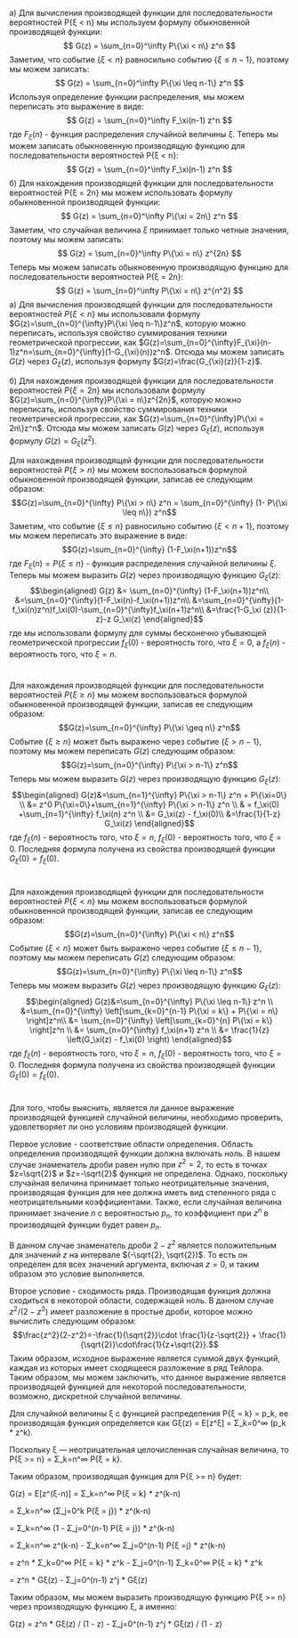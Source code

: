 а) Для вычисления производящей функции для последовательности вероятностей P{ξ < n} мы используем формулу обыкновенной производящей функции:
$$
G(z) = \sum_{n=0}^\infty P\{\xi < n\} z^n
$$
Заметим, что событие $\{\xi < n\}$ равносильно событию $\{\xi \leq n-1\}$, поэтому мы можем записать:
$$
G(z) = \sum_{n=0}^\infty P\{\xi \leq n-1\} z^n
$$
Используя определение функции распределения, мы можем переписать это выражение в виде:
$$
G(z) = \sum_{n=0}^\infty F_\xi(n-1) z^n
$$
где $F_\xi(n)$ - функция распределения случайной величины $\xi$.
Теперь мы можем записать обыкновенную производящую функцию для последовательности вероятностей P{ξ < n}:
$$
G(z) = \sum_{n=0}^\infty F_\xi(n-1) z^n
$$
б) Для нахождения производящей функции для последовательности вероятностей P{ξ = 2n} мы можем использовать формулу обыкновенной производящей функции:
$$
G(z) = \sum_{n=0}^\infty P\{\xi = 2n\} z^n
$$
Заметим, что случайная величина $\xi$ принимает только четные значения, поэтому мы можем записать:
$$
G(z) = \sum_{n=0}^\infty P\{\xi = n\} z^{2n}
$$
Теперь мы можем записать обыкновенную производящую функцию для последовательности вероятностей P{ξ = 2n}:
$$
G(z) = \sum_{n=0}^\infty P\{\xi = n\} z^{n^2}
$$
а) Для вычисления производящей функции для последовательности вероятностей $P\{\xi < n\}$ мы использовали формулу $G(z)=\sum_{n=0}^{\infty}P\{\xi \leq n-1\}z^n$, которую можно переписать, используя свойство суммирования техники геометрической прогрессии, как $G(z)=\sum_{n=0}^{\infty}F_{\xi}(n-1)z^n=\sum_{n=0}^{\infty}(1-G_{\xi}(n))z^n$.
Отсюда мы можем записать $G(z)$ через $G_{\xi}(z)$, используя формулу $G(z)=\frac{G_{\xi}(z)}{1-z}$.

б) Для нахождения производящей функции для последовательности вероятностей $P\{\xi = 2n\}$ мы использовали формулу $G(z)=\sum_{n=0}^{\infty}P\{\xi = n\}z^{2n}$, которую можно переписать, используя свойство суммирования техники геометрической прогрессии, как $G(z)=\sum_{n=0}^{\infty}P\{\xi = 2n\}z^n$.
Отсюда мы можем записать $G(z)$ через $G_{\xi}(z)$, используя формулу $G(z)=G_{\xi}(z^2)$.

Для нахождения производящей функции для последовательности вероятностей $P\{\xi>n\}$ мы можем воспользоваться формулой обыкновенной производящей функции, записав ее следующим образом:
$$G(z)=\sum_{n=0}^{\infty} P\{\xi > n\} z^n = \sum_{n=0}^{\infty} (1- P\{\xi \leq n\}) z^n$$
Заметим, что событие $\{\xi \leq n\}$ равносильно событию $\{\xi < n+1\}$, поэтому мы можем переписать это выражение в виде:
$$G(z)=\sum_{n=0}^{\infty} (1-F_\xi(n+1))z^n$$
где $F_\xi(n) = P\{\xi \leq n\}$ - функция распределения случайной величины $\xi$.
Теперь мы можем выразить $G(z)$ через производящую функцию $G_\xi(z)$:
$$\begin{aligned} G(z) &= \sum_{n=0}^{\infty} (1-F_\xi(n+1))z^n\\ &=\sum_{n=0}^{\infty}(1-F_\xi(n)-f_\xi(n+1))z^n\\ &=\sum_{n=0}^{\infty}(1-f_\xi(n)z^n)f_\xi(0)-\sum_{n=0}^{\infty}f_\xi(n+1)z^n\\ &=\frac{1-G_\xi (z)}{1-z}-z G_\xi(z) \end{aligned}$$
где мы использовали формулу для суммы бесконечно убывающей геометрической прогрессии $f_\xi(0)$ - вероятность того, что $\xi=0$, а $f_\xi(n)$ - вероятность того, что $\xi=n$.

#

Для нахождения производящей функции для последовательности вероятностей $P\{\xi \geq n\}$ мы можем воспользоваться формулой обыкновенной производящей функции, записав ее следующим образом:
$$G(z)=\sum_{n=0}^{\infty} P\{\xi \geq n\} z^n$$
Событие $\{\xi \geq n\}$ может быть выражено через событие $\{\xi > n-1\}$, поэтому мы можем переписать $G(z)$ следующим образом:
$$G(z)=\sum_{n=0}^{\infty} P\{\xi > n-1\} z^n$$
Теперь мы можем выразить $G(z)$ через производящую функцию $G_\xi(z)$:
$$\begin{aligned} G(z)&=\sum_{n=1}^{\infty} P\{\xi > n-1\} z^n + P\{\xi=0\} \\ &= z^0 P\{\xi=0\}+\sum_{n=1}^{\infty} P\{\xi > n-1\} z^n \\ & = f_\xi(0) +\sum_{n=1}^{\infty} f_\xi(n) z^n \\ &= G_\xi(z) - f_\xi(0)\\ &=\frac{1}{1-z} G_\xi(z) \end{aligned}$$
где $f_\xi(n)$ - вероятность того, что $\xi = n$, $f_\xi(0)$ - вероятность того, что $\xi = 0$. Последняя формула получена из свойства производящей функции $G_\xi(0) = f_\xi(0)$.
#
Для нахождения производящей функции для последовательности вероятностей $P\{\xi < n\}$ мы можем воспользоваться формулой обыкновенной производящей функции, записав ее следующим образом:
$$G(z)=\sum_{n=0}^{\infty} P\{\xi < n\} z^n$$
Событие $\{\xi < n\}$ может быть выражено через событие $\{\xi \leq n-1\}$, поэтому мы можем переписать $G(z)$ следующим образом:
$$G(z)=\sum_{n=0}^{\infty} P\{\xi \leq n-1\} z^n$$
Теперь мы можем выразить $G(z)$ через производящую функцию $G_\xi(z)$:
$$\begin{aligned} G(z)&=\sum_{n=0}^{\infty} P\{\xi \leq n-1\} z^n \\ &=\sum_{n=0}^{\infty} \left[\sum_{k=0}^{n-1} P\{\xi = k\} + P\{\xi = n\} \right]z^n\\ &= \sum_{n=0}^{\infty} \left[\sum_{k=0}^{n} P\{\xi = k\} \right]z^n \\ &= \sum_{n=0}^{\infty} f_\xi(n+1) z^n \\ &= \frac{1}{z} \left(G_\xi(z) - f_\xi(0) \right) \end{aligned}$$
где $f_\xi(n)$ - вероятность того, что $\xi = n$, $f_\xi(0)$ - вероятность того, что $\xi = 0$. Последняя формула получена из свойства производящей функции $G_\xi(0) = f_\xi(0)$.

#
Для того, чтобы выяснить, является ли данное выражение производящей функцией случайной величины, необходимо проверить, удовлетворяет ли оно условиям производящей функции.

Первое условие - соответствие области определения. Область определения производящей функции должна включать ноль.  В нашем случае знаменатель дроби равен нулю при $z^2 = 2$, то есть в точках $z=\sqrt{2}$ и $z=-\sqrt{2}$  функция не определена. Однако, поскольку случайная величина принимает только неотрицательные значения, производящая функция для нее должна иметь вид степенного ряда с неотрицательными коэффициентами. Также, если случайная величина принимает значение $n$ с вероятностью $p_n$, то коэффициент при $z^n$ в производящей функции будет равен $p_n$. 

В данном случае знаменатель дроби $2-z^2$ является положительным для значений $z$ на интервале $(-\sqrt{2}, \sqrt{2})$. То есть он определен для всех значений аргумента, включая $z=0$, и таким образом это условие выполняется.

Второе условие - сходимость ряда. Производящая функция должна сходиться в некоторой области, содержащей ноль. В данном случае $z^2/(2-z^2)$ имеет разложение в простые дроби, которое можно вычислить следующим образом:
$$\frac{z^2}{2-z^2}=-\frac{1}{\sqrt{2}}\cdot \frac{1}{z-\sqrt{2}} + \frac{1}{\sqrt{2}}\cdot\frac{1}{z+\sqrt{2}}.$$
Таким образом, исходное выражение является суммой двух функций, каждая из которых имеет сходящееся разложение в ряд Тейлора. Таким образом, мы можем заключить, что данное выражение является производящей функцией для некоторой последовательности, возможно, дискретной случайной величины.






Для случайной величины ξ с функцией распределения P{ξ = k} = p_k, ее производящая функция определяется как Gξ(z) = E[z^ξ] = Σ_k=0^∞ (p_k * z^k).

Поскольку ξ — неотрицательная целочисленная случайная величина, то P{ξ >= n} = Σ_k=n^∞ P{ξ = k}. 

Таким образом, производящая функция для P{ξ >= n} будет:

G(z) = E[z^(ξ-n)] = Σ_k=n^∞ P{ξ = k} * z^(k-n) 

= Σ_k=n^∞ (Σ_j=0^k P{ξ = j}) * z^(k-n)

= Σ_k=n^∞ (1 - Σ_j=0^(n-1) P{ξ = j}) * z^(k-n)

= Σ_k=n^∞ z^(k-n) - Σ_k=n^∞ Σ_j=0^(n-1) P{ξ =j} * z^(k-n)

= z^n * Σ_k=0^∞ P{ξ = k} * z^k - Σ_j=0^(n-1) Σ_k=0^∞ P{ξ = k} * z^k

= z^n * Gξ(z) - Σ_j=0^(n-1) z^j * Gξ(z)

Таким образом, мы можем выразить производящую функцию P{ξ >= n} через производящую функцию ξ, а именно:

G(z) = z^n * Gξ(z) / (1 - z) - Σ_j=0^(n-1) z^j * Gξ(z) / (1 - z)